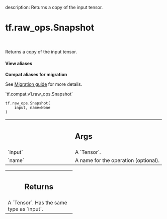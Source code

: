 description: Returns a copy of the input tensor.

<div itemscope itemtype="http://developers.google.com/ReferenceObject">
<meta itemprop="name" content="tf.raw_ops.Snapshot" />
<meta itemprop="path" content="Stable" />
</div>

# tf.raw_ops.Snapshot

<!-- Insert buttons and diff -->

<table class="tfo-notebook-buttons tfo-api nocontent" align="left">

</table>



Returns a copy of the input tensor.

<section class="expandable">
  <h4 class="showalways">View aliases</h4>
  <p>
<b>Compat aliases for migration</b>
<p>See
<a href="https://www.tensorflow.org/guide/migrate">Migration guide</a> for
more details.</p>
<p>`tf.compat.v1.raw_ops.Snapshot`</p>
</p>
</section>

<pre class="devsite-click-to-copy prettyprint lang-py tfo-signature-link">
<code>tf.raw_ops.Snapshot(
    input, name=None
)
</code></pre>



<!-- Placeholder for "Used in" -->


<!-- Tabular view -->
 <table class="responsive fixed orange">
<colgroup><col width="214px"><col></colgroup>
<tr><th colspan="2"><h2 class="add-link">Args</h2></th></tr>

<tr>
<td>
`input`
</td>
<td>
A `Tensor`.
</td>
</tr><tr>
<td>
`name`
</td>
<td>
A name for the operation (optional).
</td>
</tr>
</table>



<!-- Tabular view -->
 <table class="responsive fixed orange">
<colgroup><col width="214px"><col></colgroup>
<tr><th colspan="2"><h2 class="add-link">Returns</h2></th></tr>
<tr class="alt">
<td colspan="2">
A `Tensor`. Has the same type as `input`.
</td>
</tr>

</table>

